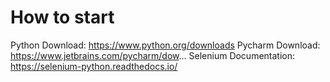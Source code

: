 # How to start

Python Download: https://www.python.org/downloads
Pycharm Download: https://www.jetbrains.com/pycharm/dow... 
Selenium Documentation: https://selenium-python.readthedocs.io/ 
